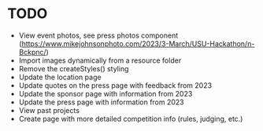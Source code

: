 # TODO

- View event photos, see press photos component (https://www.mikejohnsonphoto.com/2023/3-March/USU-Hackathon/n-Bckpnc/)
- Import images dynamically from a resource folder
- Remove the createStyles() styling
- Update the location page
- Update quotes on the press page with feedback from 2023
- Update the sponsor page with information from 2023
- Update the press page with information from 2023
- View past projects
- Create page with more detailed competition info (rules, judging, etc.)
